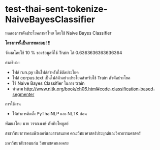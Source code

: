 # test-thai-sent-tokenize-NaiveBayesClassifier

ทดลองการตัดประโยคภาษาไทย โดยใช้ Naive Bayes Classifier

**โครงการนี้เป็นการทดสอบ !!!**

วัดผลโดยใช้ 10 % ของข้อมูลที่ใช้ Train ได้ 0.6363636363636364

คำอธิบาย

- ไฟล์ run.py เป็นไฟล์สำหรับใช้ตัดประโยค
- ไฟล์ corpus.text เป็นไฟล์ตัวอย่างประโยคสำหรับใช้ Train ตัวตัดประโยค
- ใช้  Naive Bayes Classifier ในการ train
- ทำตาม http://www.nltk.org/book/ch06.html#code-classification-based-segmenter

การใช้งาน

- ให้ทำการติดตั้ง PyThaiNLP และ NLTK ก่อน

พัฒนาโดย นาย วรรณพงษ์  ภัททิยไพบูลย์

สาขาวิทยาการคอมพิวเตอร์และสารสนเทศ คณะวิทยาศาสตร์ประยุกต์และวิศวกรรมศาสตร์

มหาวิทยาลัยขอนแก่น วิทยาเขตหนองคาย